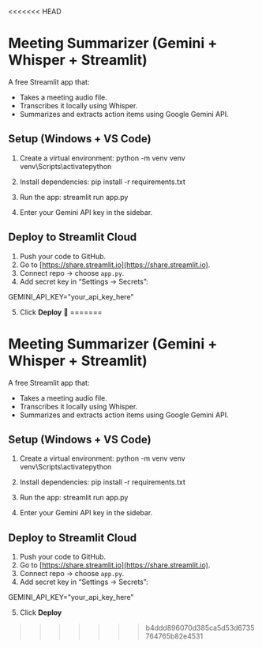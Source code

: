 <<<<<<< HEAD
# Meeting Summarizer (Gemini + Whisper + Streamlit)

A free Streamlit app that:
- Takes a meeting audio file.
- Transcribes it locally using Whisper.
- Summarizes and extracts action items using Google Gemini API.

## Setup (Windows + VS Code)

1. Create a virtual environment:
python -m venv venv
venv\Scripts\activatepython


2. Install dependencies:
pip install -r requirements.txt


3. Run the app:
streamlit run app.py


4. Enter your Gemini API key in the sidebar.

## Deploy to Streamlit Cloud

1. Push your code to GitHub.
2. Go to [https://share.streamlit.io](https://share.streamlit.io).
3. Connect repo → choose `app.py`.
4. Add secret key in “Settings → Secrets”:

GEMINI_API_KEY="your_api_key_here"

5. Click **Deploy** 🚀
=======
# Meeting Summarizer (Gemini + Whisper + Streamlit)

A free Streamlit app that:
- Takes a meeting audio file.
- Transcribes it locally using Whisper.
- Summarizes and extracts action items using Google Gemini API.

## Setup (Windows + VS Code)

1. Create a virtual environment:
python -m venv venv
venv\Scripts\activatepython


2. Install dependencies:
pip install -r requirements.txt


3. Run the app:
streamlit run app.py


4. Enter your Gemini API key in the sidebar.

## Deploy to Streamlit Cloud

1. Push your code to GitHub.
2. Go to [https://share.streamlit.io](https://share.streamlit.io).
3. Connect repo → choose `app.py`.
4. Add secret key in “Settings → Secrets”:

GEMINI_API_KEY="your_api_key_here"

5. Click **Deploy**
>>>>>>> b4ddd896070d385ca5d53d6735764765b82e4531
